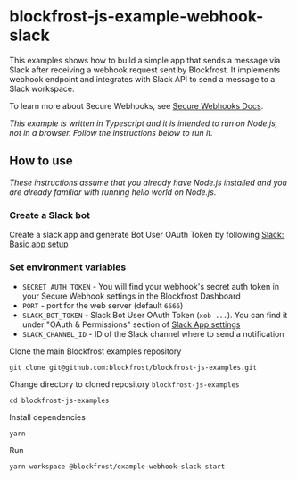 # blockfrost-js-example-webhook-slack

This examples shows how to build a simple app that sends a message via Slack after receiving a webhook request sent by Blockfrost. It implements webhook endpoint and integrates with Slack API to send a message to a Slack workspace.

To learn more about Secure Webhooks, see [Secure Webhooks Docs](https://blockfrost.dev/docs/start-building/webhooks/).

_This example is written in Typescript and it is intended to run on Node.js, not in a browser. Follow the instructions below to run it._

## How to use

_These instructions assume that you already have Node.js installed and you are already familiar with running hello world on Node.js._

### Create a Slack bot

Create a slack app and generate Bot User OAuth Token by following [Slack: Basic app setup](https://api.slack.com/authentication/basics)

### Set environment variables

- `SECRET_AUTH_TOKEN` - You will find your webhook's secret auth token in your Secure Webhook settings in the Blockfrost Dashboard
- `PORT` - port for the web server (default `6666`)
- `SLACK_BOT_TOKEN` - Slack Bot User OAuth Token (`xob-...`). You can find it under "OAuth & Permissions" section of [Slack App settings](https://api.slack.com/apps/)
- `SLACK_CHANNEL_ID` - ID of the Slack channel where to send a notification

Clone the main Blockfrost examples repository

```
git clone git@github.com:blockfrost/blockfrost-js-examples.git
```

Change directory to cloned repository `blockfrost-js-examples`

```
cd blockfrost-js-examples
```

Install dependencies

```
yarn
```

Run

```
yarn workspace @blockfrost/example-webhook-slack start
```
